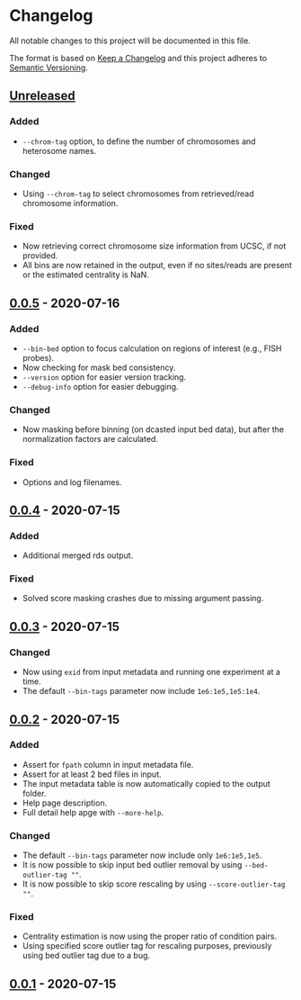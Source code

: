 # Changelog
All notable changes to this project will be documented in this file.

The format is based on [Keep a Changelog](http://keepachangelog.com/en/1.0.0/)
and this project adheres to [Semantic Versioning](http://semver.org/spec/v2.0.0.html).

## [Unreleased]
### Added
- `--chrom-tag` option, to define the number of chromosomes and heterosome names.

### Changed
- Using `--chrom-tag` to select chromosomes from retrieved/read chromosome information.

### Fixed
- Now retrieving correct chromosome size information from UCSC, if not provided.
- All bins are now retained in the output, even if no sites/reads are present or the estimated centrality is NaN.

## [0.0.5] - 2020-07-16
### Added
- `--bin-bed` option to focus calculation on regions of interest (e.g., FISH probes).
- Now checking for mask bed consistency.
- `--version` option for easier version tracking.
- `--debug-info` option for easier debugging.

### Changed
- Now masking before binning (on dcasted input bed data), but after the normalization factors are calculated.

### Fixed
- Options and log filenames.

## [0.0.4] - 2020-07-15
### Added
- Additional merged rds output.

### Fixed
- Solved score masking crashes due to missing argument passing.

## [0.0.3] - 2020-07-15
### Changed
- Now using `exid` from input metadata and running one experiment at a time.
- The default `--bin-tags` parameter now include `1e6:1e5,1e5:1e4`.

## [0.0.2] - 2020-07-15
### Added
- Assert for `fpath` column in input metadata file.
- Assert for at least 2 bed files in input.
- The input metadata table is now automatically copied to the output folder.
- Help page description.
- Full detail help apge with `--more-help`.

### Changed
- The default `--bin-tags` parameter now include only `1e6:1e5,1e5`.
- It is now possible to skip input bed outlier removal by using `--bed-outlier-tag ""`.
- It is now possible to skip score rescaling by using `--score-outlier-tag ""`.

### Fixed
- Centrality estimation is now using the proper ratio of condition pairs.
- Using specified score outlier tag for rescaling purposes, previously using bed outlier tag due to a bug.

## [0.0.1] - 2020-07-15

[Unreleased]: https://github.com/ggirelli/gpseq-img-py  
[0.0.5]: https://github.com/ggirelli/gpseq-radical/releases/tag/v0.0.5
[0.0.4]: https://github.com/ggirelli/gpseq-radical/releases/tag/v0.0.4
[0.0.3]: https://github.com/ggirelli/gpseq-radical/releases/tag/v0.0.3
[0.0.2]: https://github.com/ggirelli/gpseq-radical/releases/tag/v0.0.2
[0.0.1]: https://github.com/ggirelli/gpseq-radical/releases/tag/v0.0.1
